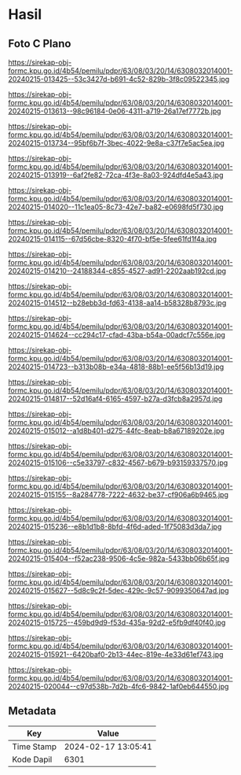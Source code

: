 # Hasil

## Foto C Plano

https://sirekap-obj-formc.kpu.go.id/4b54/pemilu/pdpr/63/08/03/20/14/6308032014001-20240215-013425--53c3427d-b691-4c52-829b-3f8c09522345.jpg

https://sirekap-obj-formc.kpu.go.id/4b54/pemilu/pdpr/63/08/03/20/14/6308032014001-20240215-013613--98c96184-0e06-4311-a719-26a17ef7772b.jpg

https://sirekap-obj-formc.kpu.go.id/4b54/pemilu/pdpr/63/08/03/20/14/6308032014001-20240215-013734--95bf6b7f-3bec-4022-9e8a-c37f7e5ac5ea.jpg

https://sirekap-obj-formc.kpu.go.id/4b54/pemilu/pdpr/63/08/03/20/14/6308032014001-20240215-013919--6af2fe82-72ca-4f3e-8a03-924dfd4e5a43.jpg

https://sirekap-obj-formc.kpu.go.id/4b54/pemilu/pdpr/63/08/03/20/14/6308032014001-20240215-014020--11c1ea05-8c73-42e7-ba82-e0698fd5f730.jpg

https://sirekap-obj-formc.kpu.go.id/4b54/pemilu/pdpr/63/08/03/20/14/6308032014001-20240215-014115--67d56cbe-8320-4f70-bf5e-5fee61fd1f4a.jpg

https://sirekap-obj-formc.kpu.go.id/4b54/pemilu/pdpr/63/08/03/20/14/6308032014001-20240215-014210--24188344-c855-4527-ad91-2202aab192cd.jpg

https://sirekap-obj-formc.kpu.go.id/4b54/pemilu/pdpr/63/08/03/20/14/6308032014001-20240215-014512--b28ebb3d-fd63-4138-aa14-b58328b8793c.jpg

https://sirekap-obj-formc.kpu.go.id/4b54/pemilu/pdpr/63/08/03/20/14/6308032014001-20240215-014624--cc294c17-cfad-43ba-b54a-00adcf7c556e.jpg

https://sirekap-obj-formc.kpu.go.id/4b54/pemilu/pdpr/63/08/03/20/14/6308032014001-20240215-014723--b313b08b-e34a-4818-88b1-ee5f56b13d19.jpg

https://sirekap-obj-formc.kpu.go.id/4b54/pemilu/pdpr/63/08/03/20/14/6308032014001-20240215-014817--52d16af4-6165-4597-b27a-d3fcb8a2957d.jpg

https://sirekap-obj-formc.kpu.go.id/4b54/pemilu/pdpr/63/08/03/20/14/6308032014001-20240215-015012--a1d8b401-d275-44fc-8eab-b8a67189202e.jpg

https://sirekap-obj-formc.kpu.go.id/4b54/pemilu/pdpr/63/08/03/20/14/6308032014001-20240215-015106--c5e33797-c832-4567-b679-b93159337570.jpg

https://sirekap-obj-formc.kpu.go.id/4b54/pemilu/pdpr/63/08/03/20/14/6308032014001-20240215-015155--8a284778-7222-4632-be37-cf906a6b9465.jpg

https://sirekap-obj-formc.kpu.go.id/4b54/pemilu/pdpr/63/08/03/20/14/6308032014001-20240215-015236--e8b1d1b8-8bfd-4f6d-aded-1f75083d3da7.jpg

https://sirekap-obj-formc.kpu.go.id/4b54/pemilu/pdpr/63/08/03/20/14/6308032014001-20240215-015404--f52ac238-9506-4c5e-982a-5433bb06b65f.jpg

https://sirekap-obj-formc.kpu.go.id/4b54/pemilu/pdpr/63/08/03/20/14/6308032014001-20240215-015627--5d8c9c2f-5dec-429c-9c57-9099350647ad.jpg

https://sirekap-obj-formc.kpu.go.id/4b54/pemilu/pdpr/63/08/03/20/14/6308032014001-20240215-015725--459bd9d9-f53d-435a-92d2-e5fb9df40f40.jpg

https://sirekap-obj-formc.kpu.go.id/4b54/pemilu/pdpr/63/08/03/20/14/6308032014001-20240215-015921--6420baf0-2b13-44ec-819e-4e33d61ef743.jpg

https://sirekap-obj-formc.kpu.go.id/4b54/pemilu/pdpr/63/08/03/20/14/6308032014001-20240215-020044--c97d538b-7d2b-4fc6-9842-1af0eb644550.jpg


## Metadata

| Key        | Value               |
| ---------- | ------------------- |
| Time Stamp | 2024-02-17 13:05:41 |
| Kode Dapil | 6301                |



